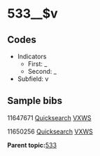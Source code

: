 # 533\_\_$v

## Codes

-   Indicators
    -   First: \_
    -   Second: \_
-   Subfield: v

## Sample bibs

11647671 [Quicksearch](https://search.library.yale.edu/catalog/11647671) [VXWS](http://prodorbis.library.yale.edu:7014/vxws/GetHoldingsService?bibId=11647671)

11650256 [Quicksearch](https://search.library.yale.edu/catalog/11650256) [VXWS](http://prodorbis.library.yale.edu:7014/vxws/GetHoldingsService?bibId=11650256)

**Parent topic:**[533](../../tags/533/533.md)

